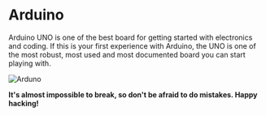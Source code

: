 # Arduino
Arduino UNO is one of the best board for getting started with electronics and coding.
If this is your first experience with Arduino, the UNO is one of the most robust, most used and most documented
board you can start playing with.


![Arduno](static/img/gadget/arduino.png)

**It's almost impossible to break, so don't be afraid to do mistakes. Happy hacking!**